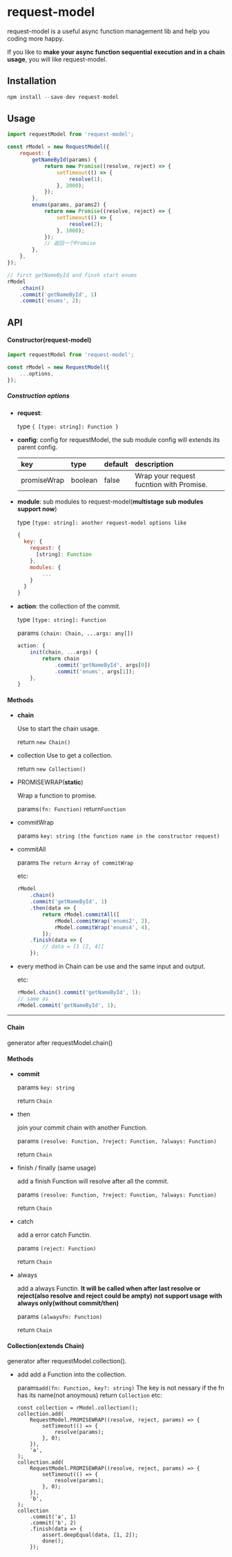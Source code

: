 # request-model

request-model is a useful async function management lib and help you coding more happy.

If you like to **make your async function sequential execution and in a chain usage**, you will like request-model.

## Installation

```js
npm install --save-dev request-model
```

## Usage

```js
import requestModel from 'request-model';

const rModel = new RequestModel({
    request: {
        getNameById(params) {
            return new Promise((resolve, reject) => {
                setTimeout(() => {
                    resolve(1);
                }, 2000);
            });
        },
        enums(params, params2) {
            return new Promise((resolve, reject) => {
                setTimeout(() => {
                    resolve(2);
                }, 1000);
            });
            // 返回一个Promise
        },
    },
});

// first getNameById and finsh start enums
rModel
    .chain()
    .commit('getNameById', 1)
    .commit('enums', 2);
```

## API

#### Constructor(request-model)

```js
import requestModel from 'request-model';

const rModel = new RequestModel({
    ...options,
});
```

##### Construction options

-   **request**:

    type `{ [type: string]: Function }`

-   **config**: config for requestModel, the sub module config will extends its parent config.

    | key         | type    | default | description                              |
    | :---------- | :------ | :------ | :--------------------------------------- |
    | promiseWrap | boolean | false   | Wrap your request fucntion with Promise. |

-   **module**: sub modules to request-model(**multistage sub modules support now**)

    type `[type: string]: another request-model options like`

    ```js
    {
      key: {
        request: {
          [string]: Function
        },
        modules: {
            ...
        }
      }
    }
    ```

-   **action**: the collection of the commit.

    type `[type: string]: Function`

    params `(chain: Chain, ...args: any[])`

    ```js
    action: {
        init(chain, ...args) {
            return chain
                .commit('getNameById', args[0])
                .commit('enums', args[1]);
        },
    }
    ```

#### Methods

-   **chain**

    Use to start the chain usage.

    return `new Chain()`

-   collection
    Use to get a collection.

    return `new Collection()`

-   PROMISEWRAP(**static**)

    Wrap a function to promise.

    params`(fn: Function)`
    return`Function`

-   commitWrap

    params `key: string (the function name in the constructor request)`

-   commitAll

    params `The return Array of commitWrap`

    etc:

    ```js
    rModel
        .chain()
        .commit('getNameById', 1)
        .then(data => {
            return rModel.commitAll([
                rModel.commitWrap('enums2', 2),
                rModel.commitWrap('enums4', 4),
            ]);
        .finish(data => {
            // data = [1 [2, 4]]
        });
    ```

-   every method in Chain can be use and the same input and output.

    etc:

    ```js
    rModel.chain().commit('getNameById', 1);
    // same as
    rModel.commit('getNameById', 1);
    ```

---

#### Chain

generator after requestModel.chain()

#### Methods

-   **commit**

    params `key: string`

    return `Chain`

-   then

    join your commit chain with another Function.

    params `(resolve: Function, ?reject: Function, ?always: Function)`

    return `Chain`

-   finish / finally (same usage)

    add a finish Function will resolve after all the commit.

    params `(resolve: Function, ?reject: Function, ?always: Function)`

    return `Chain`

-   catch

    add a error catch Functin.

    params `(reject: Function)`

    return `Chain`

-   always

    add a always Functin. **It will be called when after last resolve or reject(also resolve and reject could be ampty)**
    **not support usage with always only(without commit/then)**

    params `(alwaysFn: Function)`

    return `Chain`

#### Collection(extends Chain)

generator after requestModel.collection().

-   add
    add a Function into the collection.

    params`add(fn: Function, key?: string)` The key is not nessary if the fn has its name(not anoymous)
    return `Collection`
    etc:

    ```Js
    const collection = rModel.collection();
    collection.add(
        RequestModel.PROMISEWRAP((resolve, reject, params) => {
            setTimeout(() => {
                resolve(params);
            }, 0);
        }),
        'a',
    );
    collection.add(
        RequestModel.PROMISEWRAP((resolve, reject, params) => {
            setTimeout(() => {
                resolve(params);
            }, 0);
        }),
        'b',
    );
    collection
        .commit('a', 1)
        .commit('b', 2)
        .finish(data => {
            assert.deepEqual(data, [1, 2]);
            done();
        });
    ```
